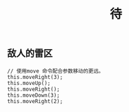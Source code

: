 ﻿---
layout: default
title: 待
---
## 敌人的雷区
```
// 使用move 命令配合参数移动的更远。
this.moveRight(3);
this.moveUp();
this.moveRight();
this.moveDown(3);
this.moveRight(2);
```
